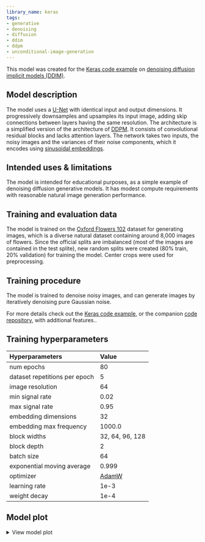 ```yaml
---
library_name: keras
tags:
- generative
- denoising
- diffusion
- ddim
- ddpm
- unconditional-image-generation
---
```


This model was created for the [Keras code example](https://keras.io/examples/generative/ddim/) on [denoising diffusion implicit models (DDIM)](https://arxiv.org/abs/2010.02502).

## Model description

The model uses a [U-Net](https://arxiv.org/abs/1505.04597) with identical input and output dimensions. It progressively downsamples and upsamples its input image, adding skip connections between layers having the same resolution. The architecture is a simplified version of the architecture of [DDPM](https://arxiv.org/abs/2006.11239). It consists of convolutional residual blocks and lacks attention layers. The network takes two inputs, the noisy images and the variances of their noise components, which it encodes using [sinusoidal embeddings](https://arxiv.org/abs/1706.03762).

## Intended uses & limitations

The model is intended for educational purposes, as a simple example of denoising diffusion generative models. It has modest compute requirements with reasonable natural image generation performance.

## Training and evaluation data

The model is trained on the [Oxford Flowers 102](https://www.tensorflow.org/datasets/catalog/oxford_flowers102) dataset for generating images, which is a diverse natural dataset containing around 8,000 images of flowers. Since the official splits are imbalanced (most of the images are contained in the test splite), new random splits were created (80% train, 20% validation) for training the model. Center crops were used for preprocessing.

## Training procedure

The model is trained to denoise noisy images, and can generate images by iteratively denoising pure Gaussian noise. 

For more details check out the [Keras code example](https://keras.io/examples/generative/ddim/), or the companion [code repository](https://github.com/beresandras/clear-diffusion-keras), with additional features..

## Training hyperparameters

| Hyperparameters | Value |
| :-- | :-- |
| num epochs | 80 |
| dataset repetitions per epoch| 5 |
| image resolution | 64 |
| min signal rate | 0.02 |
| max signal rate | 0.95 |
| embedding dimensions | 32 |
| embedding max frequency | 1000.0 |
| block widths | 32, 64, 96, 128 |
| block depth | 2 |
| batch size | 64 |
| exponential moving average | 0.999 |
| optimizer | [AdamW](https://arxiv.org/abs/1711.05101) |
| learning rate | 1e-3 |
| weight decay | 1e-4 |

 ## Model plot

<details>
<summary>View model plot</summary>

![network architecture residual unet](./model.png)

</details>